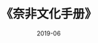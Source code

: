 ---
title: 《奈非文化手册》
page: readings
comment: 
date: 2019-06
douban: https://book.douban.com/subject/30356081/
tags: 
- 创业
---